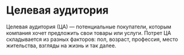 # Целевая аудитория

Целевая аудитория (ЦА) — потенциальные покупатели, которым компания хочет предложить свои товары или услуги. Потрет ЦА складывается из разных факторов: пол, возраст, профессия, место жительства, взгляды на жизнь и так далее.
